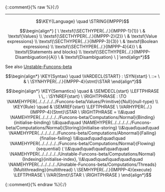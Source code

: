 {::comment}{% raw %}{:/}


----

$$\KEY{Language} \quad \STRING{IMPPP}$$




$$\begin{align*}
  [ \
  \textsf{\SECTHYPER{../.}{IMPPP-1}{1}} \ & \textsf{Values} \\
  \textsf{\SECTHYPER{../.}{IMPPP-2}{2}} \ & \textsf{Value expressions} \\
  \textsf{\SECTHYPER{../.}{IMPPP-3}{3}} \ & \textsf{Boolean expressions} \\
  \textsf{\SECTHYPER{../.}{IMPPP-4}{4}} \ & \textsf{Statements and blocks} \\
  \textsf{\SECTHYPER{../.}{IMPPP-Disambiguation}{A}} \ & \textsf{Disambiguation}
  \ ]
\end{align*}$$

 
See also [Unstable-Funcons-beta]


$$\begin{align*}
  \KEY{Syntax} \quad
    \VARDECL{START} : \SYN{start}
      \ ::= \ & \
      \SYNHYPER{../.}{IMPPP-4}{stmt}\STAR
\end{align*}$$

$$\begin{align*}
  \KEY{Semantics} \quad
  & \SEMDECL{start} \LEFTPHRASE \ \_ : \SYNREF{start} \ \RIGHTPHRASE  
    :  \TO \NAMEHYPER{../../../../../Funcons-beta/Values/Primitive}{Null}{null-type} 
\\
  \KEY{Rule} \quad
    & \SEMREF{start} \LEFTPHRASE \
                            \VARHYPER{../.}{IMPPP-4}{Stmt}\STAR \
                          \RIGHTPHRASE  = \\&\quad
      \NAMEHYPER{../../../../../Funcons-beta/Computations/Normal}{Binding}{initialise-binding} \\&\quad\quad 
        \NAMEHYPER{../../../../../Funcons-beta/Computations/Normal}{Storing}{initialise-storing} \\&\quad\quad\quad 
          \NAMEHYPER{../../../../../Funcons-beta/Computations/Abnormal}{Failing}{finalise-failing} \\&\quad\quad\quad\quad 
            \NAMEHYPER{../../../../../Funcons-beta/Computations/Normal}{Flowing}{sequential}
              ( \\&\quad\quad\quad\quad\quad \NAMEHYPER{../../../../../Unstable-Funcons-beta/Computations/Normal}{Indexing}{initialise-index}, \\&\quad\quad\quad\quad\quad
                     \NAMEHYPER{../../../../../Unstable-Funcons-beta/Computations/Threads}{Multithreading}{multithread} \ 
                      \SEMHYPER{../.}{IMPPP-4}{execute} \LEFTPHRASE \
                                            \VAR{Stmt}\STAR \
                                          \RIGHTPHRASE  )
\end{align*}$$



[Funcons-beta]: /CBS-beta/math/Funcons-beta
  "FUNCONS-BETA"
[Unstable-Funcons-beta]: /CBS-beta/math/Unstable-Funcons-beta
  "UNSTABLE-FUNCONS-BETA"
[Languages-beta]: /CBS-beta/math/Languages-beta
  "LANGUAGES-BETA"
[Unstable-Languages-beta]: /CBS-beta/math/Unstable-Languages-beta
  "UNSTABLE-LANGUAGES-BETA"
[CBS-beta]: /CBS-beta
  "CBS-BETA"
[IMPPP-Start.cbs]: https://github.com/plancomps/CBS-beta/blob/master/Unstable-Languages-beta/IMP-Plus-Plus/IMPPP-cbs/IMPPP/IMPPP-Start/IMPPP-Start.cbs
  "CBS SOURCE FILE ON GITHUB"
[PLAIN]: /CBS-beta/docs/Unstable-Languages-beta/IMP-Plus-Plus/IMPPP-cbs/IMPPP/IMPPP-Start
  "CBS SOURCE WEB PAGE"
 [PRETTY]: /CBS-beta/math/Unstable-Languages-beta/IMP-Plus-Plus/IMPPP-cbs/IMPPP/IMPPP-Start
  "CBS-KATEX WEB PAGE"
[PDF]: https://github.com/plancomps/CBS-beta/blob/master/Unstable-Languages-beta/IMP-Plus-Plus/IMPPP-cbs/IMPPP/IMPPP-Start/IMPPP-Start.pdf
  "CBS-LATEX PDF FILE"
[PLanCompS Project]: https://plancomps.github.io
  "PROGRAMMING LANGUAGE COMPONENTS AND SPECIFICATIONS PROJECT HOME PAGE"
{::comment}{% endraw %}{:/}
